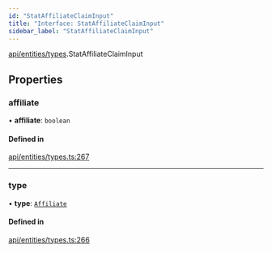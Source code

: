 ```yaml
---
id: "StatAffiliateClaimInput"
title: "Interface: StatAffiliateClaimInput"
sidebar_label: "StatAffiliateClaimInput"
---
```


[api/entities/types](../../../../../modules/API/Entities/Types/Types.md).StatAffiliateClaimInput

## Properties

### affiliate

• **affiliate**: `boolean`

#### Defined in

[api/entities/types.ts:267](https://github.com/PolymeshAssociation/polymesh-sdk/blob/8a9e72221/src/api/entities/types.ts#L267)

___

### type

• **type**: [`Affiliate`](../../../../../enums/API/Entities/Types/ClaimType/ClaimType.md#affiliate)

#### Defined in

[api/entities/types.ts:266](https://github.com/PolymeshAssociation/polymesh-sdk/blob/8a9e72221/src/api/entities/types.ts#L266)
